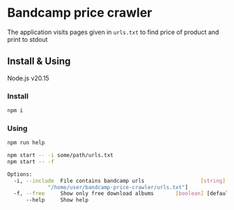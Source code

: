 # Bandcamp price crawler

The application visits pages given in `urls.txt` to find price of product and print to stdout

## Install & Using

Node.js v20.15

### Install

```bash
npm i
```

### Using

```bash
npm run help
```

```bash
npm start -- -i some/path/urls.txt
npm start -- -f

Options:
  -i, --include  File contains bandcamp urls                  [string] [default:
             "/home/user/bandcamp-price-crawler/urls.txt"]
  -f, --free     Show only free download albums       [boolean] [default: false]
      --help     Show help                                             [boolean]
```
